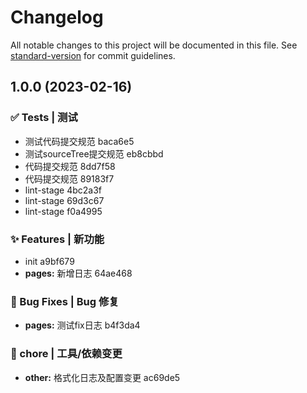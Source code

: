 # Changelog

All notable changes to this project will be documented in this file. See [standard-version](https://github.com/conventional-changelog/standard-version) for commit guidelines.

## 1.0.0 (2023-02-16)


### ✅ Tests | 测试

* 测试代码提交规范 baca6e5
* 测试sourceTree提交规范 eb8cbbd
* 代码提交规范 8dd7f58
* 代码提交规范 89183f7
* lint-stage 4bc2a3f
* lint-stage 69d3c67
* lint-stage f0a4995


### ✨ Features | 新功能

* init a9bf679
* **pages:** 新增日志 64ae468


### 🐛 Bug Fixes | Bug 修复

* **pages:** 测试fix日志 b4f3da4


### 🚀 chore | 工具/依赖变更

* **other:** 格式化日志及配置变更 ac69de5
